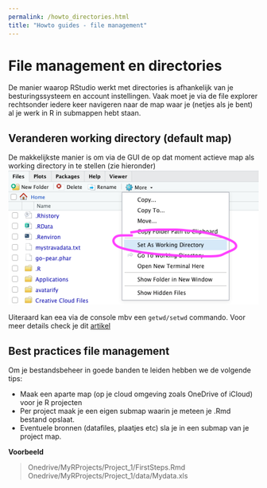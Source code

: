 ```yaml
---
permalink: /howto_directories.html
title: "Howto guides - file management"
---
```

# File management en directories
De manier waarop RStudio werkt met directories is afhankelijk van je besturingssysteem en account instellingen. Vaak moet je via de file explorer rechtsonder iedere keer navigeren naar de map waar je (netjes als je bent) al je werk in R in submappen hebt staan.

## Veranderen working directory (default map)
De makkelijkste manier is om via de GUI de op dat moment actieve map als working directory in te stellen (zie hieronder)
![working dir change 1](assets/img/working_dir_1.png)  

Uiteraard kan eea via de console mbv een `getwd/setwd` commando. Voor meer details check je dit [artikel](https://support.rstudio.com/hc/en-us/articles/200711843-Working-Directories-and-Workspaces)

## Best practices file management
Om je bestandsbeheer in goede banden te leiden hebben we de volgende tips:
- Maak een aparte map (op je cloud omgeving zoals OneDrive of iCloud) voor je R projecten
- Per project maak je een eigen submap waarin je meteen je .Rmd bestand opslaat.
- Eventuele bronnen (datafiles, plaatjes etc) sla je in een submap van je project map. 

**Voorbeeld**
> Onedrive/MyRProjects/Project_1/FirstSteps.Rmd
> Onedrive/MyRProjects/Project_1/data/Mydata.xls